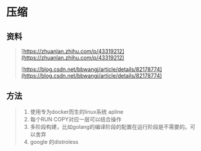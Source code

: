 # 压缩

## 资料

> [https://zhuanlan.zhihu.com/p/43319212](https://zhuanlan.zhihu.com/p/43319212)
>
> [https://blog.csdn.net/bbwangj/article/details/82178774](https://blog.csdn.net/bbwangj/article/details/82178774)

## 方法

> 1. 使用专为docker而生的linux系统 apline
> 2. 每个RUN COPY对应一层可以结合操作
> 3. 多阶段构建，比如golang的编译阶段的配置在运行阶段是不需要的。可以舍弃
> 4. google 的distroless



